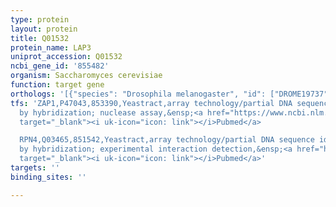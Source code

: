 ```yaml
---
type: protein
layout: protein
title: Q01532
protein_name: LAP3
uniprot_accession: Q01532
ncbi_gene_id: '855482'
organism: Saccharomyces cerevisiae
function: target gene
orthologs: '[{"species": "Drosophila melanogaster", "id": ["DROME19737"]}, {"species": "Homo sapiens", "id": ["<a href=\"/protein/q13867\">Q13867</a>"]}, {"species": "Mus musculus", "id": ["Q8R016"]}, {"species": "Rattus norvegicus", "id": ["P70645"]}]'
tfs: 'ZAP1,P47043,853390,Yeastract,array technology/partial DNA sequence identification
  by hybridization; nuclease assay,&ensp;<a href="https://www.ncbi.nlm.nih.gov/pubmed/?term=21177862%5Buid%5D+OR+24170807%5Buid%5D+OR+18673560%5Buid%5D+OR+16880382%5Buid%5D"
  target="_blank"><i uk-icon="icon: link"></i>Pubmed</a>

  RPN4,Q03465,851542,Yeastract,array technology/partial DNA sequence identification
  by hybridization; experimental interaction detection,&ensp;<a href="https://www.ncbi.nlm.nih.gov/pubmed/?term=21931558%5Buid%5D+OR+18627600%5Buid%5D+OR+24170807%5Buid%5D"
  target="_blank"><i uk-icon="icon: link"></i>Pubmed</a>'
targets: ''
binding_sites: ''

---
```

